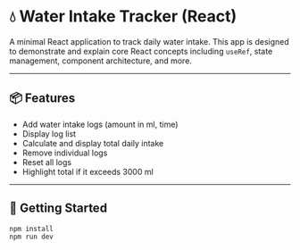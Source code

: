 # 💧 Water Intake Tracker (React)

A minimal React application to track daily water intake. This app is designed to demonstrate and explain core React concepts including `useRef`, state management, component architecture, and more.

---

## 📦 Features

- Add water intake logs (amount in ml, time)
- Display log list
- Calculate and display total daily intake
- Remove individual logs
- Reset all logs
- Highlight total if it exceeds 3000 ml

---

## 🚀 Getting Started

```bash
npm install
npm run dev
